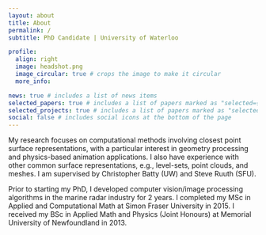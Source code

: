 ```yaml
---
layout: about
title: About
permalink: /
subtitle: PhD Candidate | University of Waterloo

profile:
  align: right
  image: headshot.png
  image_circular: true # crops the image to make it circular
  more_info: 

news: true # includes a list of news items
selected_papers: true # includes a list of papers marked as "selected={true}"
selected_projects: true # includes a list of papers marked as "selected_project={true}"
social: false # includes social icons at the bottom of the page
---
```


My research focuses on computational methods involving closest point surface representations, with a particular interest in geometry processing and physics-based animation applications. I also have experience with other common surface representations, e.g., level-sets, point clouds, and meshes. I am supervised by Christopher Batty (UW) and Steve Ruuth (SFU).

Prior to starting my PhD, I developed computer vision/image processing algorithms in the marine radar industry for 2 years. I completed my MSc in Applied and Computational Math at Simon Fraser University in 2015. I received my BSc in Applied Math and Physics (Joint Honours) at Memorial University of Newfoundland in 2013.
